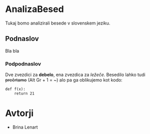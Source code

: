 # AnalizaBesed

Tukaj bomo analizirali besede v slovenskem jeziku.

## Podnaslov

Bla bla

### Podpodnaslov

Dve zvezdici za **debelo**, ena zvezdica za *ležeče*.
Besedilo lahko tudi ~~prečrtamo~~ (Alt Gr + 1 = ~) alo pa ga oblikujemo 
kot kodo:

```
def f(x):
    return 21
```

# Avtorji

- Brina Lenart
